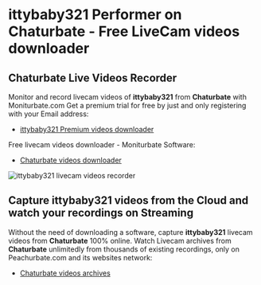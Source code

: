 # ittybaby321 Performer on Chaturbate - Free LiveCam videos downloader

## Chaturbate Live Videos Recorder

Monitor and record livecam videos of **ittybaby321** from **Chaturbate** with Moniturbate.com
Get a premium trial for free by just and only registering with your Email address:
* [ittybaby321 Premium videos downloader](https://moniturbate.com/request-demo-licence-key.html)

Free livecam videos downloader - Moniturbate Software:
* [Chaturbate videos downloader](https://moniturbate.com/moniturbate-download-software.html)

![ittybaby321 livecam videos recorder](https://peachurnet.com/templates/moniturbate-software.png)


## Capture ittybaby321 videos from the Cloud and watch your recordings on Streaming

Without the need of downloading a software, capture **ittybaby321** livecam videos from **Chaturbate** 100% online.
Watch Livecam archives from **Chaturbate** unlimitedly from thousands of existing recordings, only on Peachurbate.com and its websites network:
* [Chaturbate videos archives](https://peachurnet.com/)